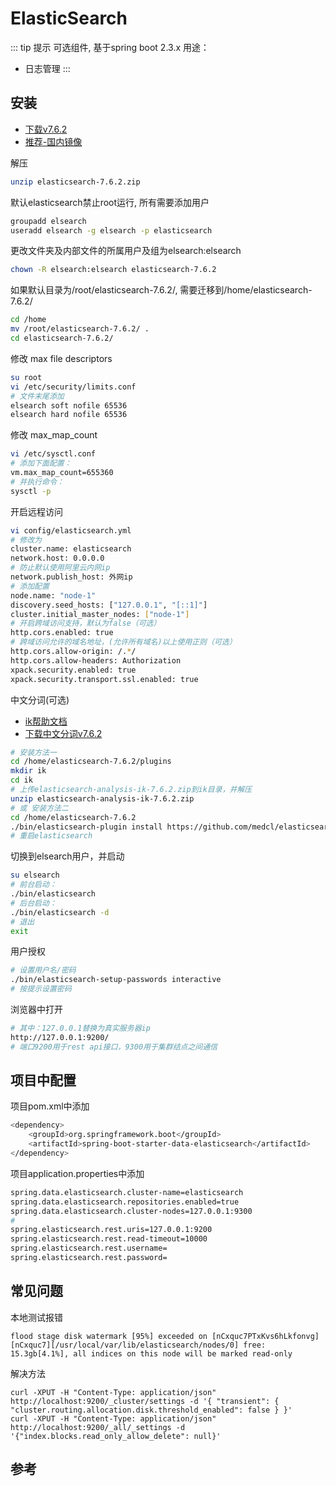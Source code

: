 # ElasticSearch

::: tip 提示
可选组件, 基于spring boot 2.3.x
用途：

* 日志管理
:::

## 安装

<!-- * [下载](https://www.elastic.co/downloads/elasticsearch) -->
<!-- * [下载v6.2](https://www.elastic.co/guide/en/elasticsearch/reference/6.2/zip-targz.html) -->
* [下载v7.6.2](https://artifacts.elastic.co/downloads/elasticsearch/elasticsearch-7.6.2-linux-x86_64.tar.gz)
* [推荐-国内镜像](https://www.newbe.pro/Mirrors/Mirrors-Elasticsearch/)

解压

```bash
unzip elasticsearch-7.6.2.zip
```

默认elasticsearch禁止root运行, 所有需要添加用户

```bash
groupadd elsearch
useradd elsearch -g elsearch -p elasticsearch
```

更改文件夹及内部文件的所属用户及组为elsearch:elsearch

```bash
chown -R elsearch:elsearch elasticsearch-7.6.2
```

如果默认目录为/root/elasticsearch-7.6.2/, 需要迁移到/home/elasticsearch-7.6.2/

```bash
cd /home
mv /root/elasticsearch-7.6.2/ .
cd elasticsearch-7.6.2/
```

修改 max file descriptors

```bash
su root
vi /etc/security/limits.conf
# 文件末尾添加
elsearch soft nofile 65536
elsearch hard nofile 65536
```

修改 max_map_count

```bash
vi /etc/sysctl.conf
# 添加下面配置：
vm.max_map_count=655360
# 并执行命令：
sysctl -p
```

开启远程访问

```bash
vi config/elasticsearch.yml
# 修改为
cluster.name: elasticsearch
network.host: 0.0.0.0
# 防止默认使用阿里云内网ip
network.publish_host: 外网ip
# 添加配置
node.name: "node-1"
discovery.seed_hosts: ["127.0.0.1", "[::1]"]
cluster.initial_master_nodes: ["node-1"]
# 开启跨域访问支持，默认为false（可选）
http.cors.enabled: true
# 跨域访问允许的域名地址，(允许所有域名)以上使用正则（可选）
http.cors.allow-origin: /.*/
http.cors.allow-headers: Authorization
xpack.security.enabled: true
xpack.security.transport.ssl.enabled: true
```

中文分词(可选)

* [ik帮助文档](https://github.com/medcl/elasticsearch-analysis-ik)
* [下载中文分词v7.6.2](https://github.com/medcl/elasticsearch-analysis-ik/releases/download/v7.6.2/elasticsearch-analysis-ik-7.6.2.zip)

```bash
# 安装方法一
cd /home/elasticsearch-7.6.2/plugins
mkdir ik
cd ik
# 上传elasticsearch-analysis-ik-7.6.2.zip到ik目录，并解压
unzip elasticsearch-analysis-ik-7.6.2.zip
# 或 安装方法二
cd /home/elasticsearch-7.6.2
./bin/elasticsearch-plugin install https://github.com/medcl/elasticsearch-analysis-ik/releases/download/v7.6.2/elasticsearch-analysis-ik-7.6.2.zip
# 重启elasticsearch
```

切换到elsearch用户，并启动

```bash
su elsearch
# 前台启动：
./bin/elasticsearch
# 后台启动：
./bin/elasticsearch -d
# 退出
exit
```

用户授权

```bash
# 设置用户名/密码
./bin/elasticsearch-setup-passwords interactive
# 按提示设置密码
```

浏览器中打开

```bash
# 其中：127.0.0.1替换为真实服务器ip
http://127.0.0.1:9200/
# 端口9200用于rest api接口，9300用于集群结点之间通信
```

## 项目中配置

项目pom.xml中添加

```bash
<dependency>
    <groupId>org.springframework.boot</groupId>
    <artifactId>spring-boot-starter-data-elasticsearch</artifactId>
</dependency>
```

项目application.properties中添加

```bash
spring.data.elasticsearch.cluster-name=elasticsearch
spring.data.elasticsearch.repositories.enabled=true
spring.data.elasticsearch.cluster-nodes=127.0.0.1:9300
#
spring.elasticsearch.rest.uris=127.0.0.1:9200
spring.elasticsearch.rest.read-timeout=10000
spring.elasticsearch.rest.username=
spring.elasticsearch.rest.password=
```

## 常见问题

本地测试报错

```shell
flood stage disk watermark [95%] exceeded on [nCxquc7PTxKvs6hLkfonvg][nCxquc7][/usr/local/var/lib/elasticsearch/nodes/0] free: 15.3gb[4.1%], all indices on this node will be marked read-only
```

解决方法

```shell
curl -XPUT -H "Content-Type: application/json" http://localhost:9200/_cluster/settings -d '{ "transient": { "cluster.routing.allocation.disk.threshold_enabled": false } }'
curl -XPUT -H "Content-Type: application/json" http://localhost:9200/_all/_settings -d '{"index.blocks.read_only_allow_delete": null}'
```

## 参考
